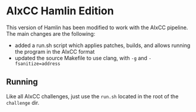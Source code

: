 # AIxCC Hamlin Edition
This version of Hamlin has been modified to work with the AIxCC pipeline.
The main changes are the following:

* added a run.sh script which applies patches, builds, and allows running the program in the AIxCC format
* updated the source Makefile to use clang, with `-g` and `-fsanitize=address`

## Running
Like all AIxCC challenges, just use the `run.sh` located in the root of the `challenge` dir.
